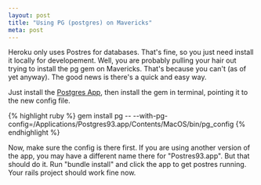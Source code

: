 ```yaml
---
layout: post
title: "Using PG (postgres) on Mavericks"
meta: post
---
```


Heroku only uses Postres for databases. That's fine, so you just need install it locally for developement. Well, you are probably pulling your hair out trying to install the pg gem on Mavericks. That's because you can't (as of yet anyway). The good news is there's a quick and easy way.

Just install the [Postgres App][pg], then install the gem in terminal, pointing it to the new config file.

{% highlight ruby %}
gem install pg -- --with-pg-config=/Applications/Postgres93.app/Contents/MacOS/bin/pg_config
{% endhighlight %}

Now, make <!--more--> sure the config is there first. If you are using another version of the app, you may have a different name there for "Postres93.app". But that should do it. Run "bundle install" and click the app to get postres running. Your rails project should work fine now.

[pg]: http://postgresapp.com/
